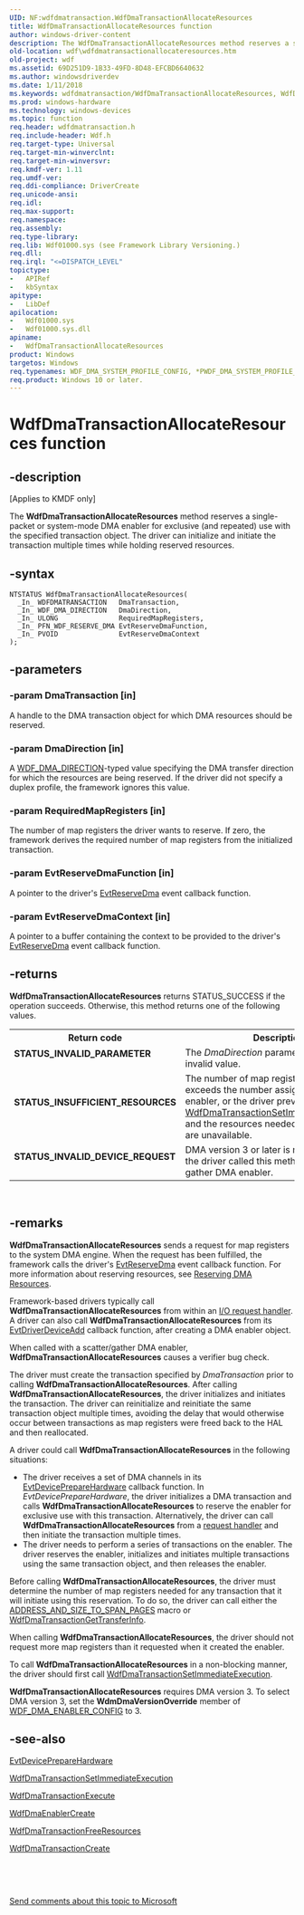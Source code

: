 ```yaml
---
UID: NF:wdfdmatransaction.WdfDmaTransactionAllocateResources
title: WdfDmaTransactionAllocateResources function
author: windows-driver-content
description: The WdfDmaTransactionAllocateResources method reserves a single-packet or system-mode DMA enabler for exclusive (and repeated) use with the specified transaction object.
old-location: wdf\wdfdmatransactionallocateresources.htm
old-project: wdf
ms.assetid: 69D251D9-1B33-49FD-8D48-EFCBD6640632
ms.author: windowsdriverdev
ms.date: 1/11/2018
ms.keywords: wdfdmatransaction/WdfDmaTransactionAllocateResources, WdfDmaTransactionAllocateResources, wdf.wdfdmatransactionallocateresources, PFN_WDFDMATRANSACTIONALLOCATERESOURCES, WdfDmaTransactionAllocateResources method, kmdf.wdfdmatransactionallocateresources
ms.prod: windows-hardware
ms.technology: windows-devices
ms.topic: function
req.header: wdfdmatransaction.h
req.include-header: Wdf.h
req.target-type: Universal
req.target-min-winverclnt: 
req.target-min-winversvr: 
req.kmdf-ver: 1.11
req.umdf-ver: 
req.ddi-compliance: DriverCreate
req.unicode-ansi: 
req.idl: 
req.max-support: 
req.namespace: 
req.assembly: 
req.type-library: 
req.lib: Wdf01000.sys (see Framework Library Versioning.)
req.dll: 
req.irql: "<=DISPATCH_LEVEL"
topictype:
-	APIRef
-	kbSyntax
apitype:
-	LibDef
apilocation:
-	Wdf01000.sys
-	Wdf01000.sys.dll
apiname:
-	WdfDmaTransactionAllocateResources
product: Windows
targetos: Windows
req.typenames: WDF_DMA_SYSTEM_PROFILE_CONFIG, *PWDF_DMA_SYSTEM_PROFILE_CONFIG
req.product: Windows 10 or later.
---
```


# WdfDmaTransactionAllocateResources function


## -description


<p class="CCE_Message">[Applies to KMDF only]


   The <b>WdfDmaTransactionAllocateResources</b> method reserves a single-packet or system-mode DMA enabler for exclusive (and repeated) use with the specified transaction object. The driver can initialize and initiate the transaction multiple times while holding reserved resources.


## -syntax


````
NTSTATUS WdfDmaTransactionAllocateResources(
  _In_ WDFDMATRANSACTION   DmaTransaction,
  _In_ WDF_DMA_DIRECTION   DmaDirection,
  _In_ ULONG               RequiredMapRegisters,
  _In_ PFN_WDF_RESERVE_DMA EvtReserveDmaFunction,
  _In_ PVOID               EvtReserveDmaContext
);
````


## -parameters




### -param DmaTransaction [in]

A handle to the DMA transaction object for which DMA resources should be reserved.


### -param DmaDirection [in]

A <a href="..\wdfdmaenabler\ne-wdfdmaenabler-_wdf_dma_direction.md">WDF_DMA_DIRECTION</a>-typed value specifying the DMA transfer direction for which the resources are being reserved. If the driver did not specify a duplex profile, the framework ignores this value.


### -param RequiredMapRegisters [in]

The number of map registers the driver wants to reserve. If zero, the framework derives the required number of map registers from the initialized transaction.


### -param EvtReserveDmaFunction [in]

A pointer to the driver's <a href="..\wdfdmatransaction\nc-wdfdmatransaction-evt_wdf_reserve_dma.md">EvtReserveDma</a> event callback function.


### -param EvtReserveDmaContext [in]

A pointer to a buffer containing the context to be provided to the driver's <a href="..\wdfdmatransaction\nc-wdfdmatransaction-evt_wdf_reserve_dma.md">EvtReserveDma</a> event callback function.


## -returns


<b>WdfDmaTransactionAllocateResources</b> returns STATUS_SUCCESS if the operation succeeds. Otherwise, this method returns one of the following values.
<table>
<tr>
<th>Return code</th>
<th>Description</th>
</tr>
<tr>
<td width="40%">
<dl>
<dt><b>STATUS_INVALID_PARAMETER</b></dt>
</dl>
</td>
<td width="60%">
The <i>DmaDirection</i> parameter contains an invalid value.

</td>
</tr>
<tr>
<td width="40%">
<dl>
<dt><b>STATUS_INSUFFICIENT_RESOURCES</b></dt>
</dl>
</td>
<td width="60%">
The number of map register requests exceeds the number assigned to the enabler, or the driver previously called <a href="..\wdfdmatransaction\nf-wdfdmatransaction-wdfdmatransactionsetimmediateexecution.md">WdfDmaTransactionSetImmediateExecution</a> and the resources needed for the request are unavailable.

</td>
</tr>
<tr>
<td width="40%">
<dl>
<dt><b>STATUS_INVALID_DEVICE_REQUEST</b></dt>
</dl>
</td>
<td width="60%">
DMA version 3 or later is not enabled, or the driver called this method for a scatter-gather DMA enabler.

</td>
</tr>
</table> 



## -remarks


<b>WdfDmaTransactionAllocateResources</b> sends a request for map registers to the system DMA engine.  When the request has been fulfilled, the framework calls the driver's <a href="..\wdfdmatransaction\nc-wdfdmatransaction-evt_wdf_reserve_dma.md">EvtReserveDma</a> event callback function. For more information about reserving resources, see <a href="https://msdn.microsoft.com/8C5FF779-8D54-47D9-8EC6-7D4921F8F697">Reserving DMA Resources</a>.

Framework-based drivers typically call <b>WdfDmaTransactionAllocateResources</b> from within an <a href="https://docs.microsoft.com/en-us/windows-hardware/drivers/wdf/request-handlers">I/O request handler</a>.  A driver can also call <b>WdfDmaTransactionAllocateResources</b> from its <a href="..\wdfdriver\nc-wdfdriver-evt_wdf_driver_device_add.md">EvtDriverDeviceAdd</a> callback function, after creating a DMA enabler object.

  When called with a scatter/gather DMA enabler, <b>WdfDmaTransactionAllocateResources</b> causes a verifier bug check.

The driver must create the transaction specified by <i>DmaTransaction</i> prior to calling <b>WdfDmaTransactionAllocateResources</b>. After calling <b>WdfDmaTransactionAllocateResources</b>, the driver initializes and initiates the transaction. The driver can reinitialize and reinitiate the same transaction object multiple times, avoiding the delay that would otherwise occur between transactions as map registers were freed back to the HAL and then reallocated.

A driver could call <b>WdfDmaTransactionAllocateResources</b> in the following situations:
<ul>
<li>The driver receives a set of DMA channels in its <a href="..\wdfdevice\nc-wdfdevice-evt_wdf_device_prepare_hardware.md">EvtDevicePrepareHardware</a> callback function.  In <i>EvtDevicePrepareHardware</i>, the driver initializes a DMA transaction and calls <b>WdfDmaTransactionAllocateResources</b> to reserve the enabler for exclusive use with this transaction. Alternatively, the driver can call <b>WdfDmaTransactionAllocateResources</b> from a <a href="https://docs.microsoft.com/en-us/windows-hardware/drivers/wdf/request-handlers">request handler</a> and then initiate the transaction multiple times.</li>
<li>The driver needs to perform a series of transactions on the enabler. The driver reserves the enabler, initializes and initiates multiple transactions using the same transaction object, and then releases the enabler.</li>
</ul>Before calling <b>WdfDmaTransactionAllocateResources</b>, the driver must determine the number of map registers needed for any transaction that it will initiate using this reservation. To do so, the driver can call either the <a href="https://msdn.microsoft.com/library/windows/hardware/ff540562">ADDRESS_AND_SIZE_TO_SPAN_PAGES</a> macro or <a href="..\wdfdmatransaction\nf-wdfdmatransaction-wdfdmatransactiongettransferinfo.md">WdfDmaTransactionGetTransferInfo</a>.

 When calling <b>WdfDmaTransactionAllocateResources</b>, the driver should not request more map registers than it requested when it created the enabler.

To call <b>WdfDmaTransactionAllocateResources</b> in a non-blocking manner, the driver should first call <a href="..\wdfdmatransaction\nf-wdfdmatransaction-wdfdmatransactionsetimmediateexecution.md">WdfDmaTransactionSetImmediateExecution</a>.

<b>WdfDmaTransactionAllocateResources</b> requires DMA version 3.
 To select DMA version 3, set the <b>WdmDmaVersionOverride</b> member of <a href="..\wdfdmaenabler\ns-wdfdmaenabler-_wdf_dma_enabler_config.md">WDF_DMA_ENABLER_CONFIG</a> to 3.




## -see-also

<a href="..\wdfdevice\nc-wdfdevice-evt_wdf_device_prepare_hardware.md">EvtDevicePrepareHardware</a>

<a href="..\wdfdmatransaction\nf-wdfdmatransaction-wdfdmatransactionsetimmediateexecution.md">WdfDmaTransactionSetImmediateExecution</a>

<a href="..\wdfdmatransaction\nf-wdfdmatransaction-wdfdmatransactionexecute.md">WdfDmaTransactionExecute</a>

<a href="..\wdfdmaenabler\nf-wdfdmaenabler-wdfdmaenablercreate.md">WdfDmaEnablerCreate</a>

<a href="..\wdfdmatransaction\nf-wdfdmatransaction-wdfdmatransactionfreeresources.md">WdfDmaTransactionFreeResources</a>

<a href="..\wdfdmatransaction\nf-wdfdmatransaction-wdfdmatransactioncreate.md">WdfDmaTransactionCreate</a>

 

 

<a href="mailto:wsddocfb@microsoft.com?subject=Documentation%20feedback [wdf\wdf]:%20WdfDmaTransactionAllocateResources method%20 RELEASE:%20(1/11/2018)&amp;body=%0A%0APRIVACY STATEMENT%0A%0AWe use your feedback to improve the documentation. We don't use your email address for any other purpose, and we'll remove your email address from our system after the issue that you're reporting is fixed. While we're working to fix this issue, we might send you an email message to ask for more info. Later, we might also send you an email message to let you know that we've addressed your feedback.%0A%0AFor more info about Microsoft's privacy policy, see http://privacy.microsoft.com/en-us/default.aspx." title="Send comments about this topic to Microsoft">Send comments about this topic to Microsoft</a>

